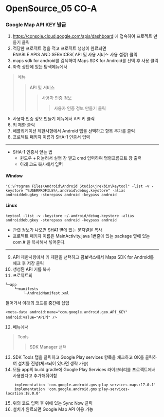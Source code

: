 # OpenSource_05 CO-A
### Google Map API KEY 발급
1. https://console.cloud.google.com/apis/dashboard 에 접속하여 프로젝트 만들기 클릭<br>
2. 적당한 프로젝트 명을 적고 프로젝트 생성이 완료되면<br>ENABLE APIS AND SERVICES( API 및 사용 서비스 사용 설정) 클릭<br>
3. maps sdk for android를 검색하여 Maps SDK for Android를 선택 후 사용 클릭<br>
4. 좌측 상단에 있는 탐색메뉴에서 
> 메뉴
>> API 및 서비스 
>>> 사용자 인증 정보 
>>>> 사용자 인증 정보 만들기 
클릭
5. 사용자 인증 정보 만들기 메뉴에서 API 키 클릭
6. 키 제한 클릭
7. 애플리케이션 제한사항에서  Android 앱을 선택하고 항목  추가를 클릭
8. 프로젝트 패키지 이름과 SHA-1 인증서 입력   
------- 
+ SHA-1 인증서 얻는 법
    + 윈도우 + R 눌러서 실행 창 열고 cmd 입력하여 명령프롬프트 창 출력
    + 아래 코드 복사해서 입력
#### Window
```
"C:\Program Files\Android\Android Studio\jre\bin\keytool" -list -v -keystore "%USERPROFILE%\.android\debug.keystore" -alias androiddebugkey -storepass android -keypass android
```
#### Linux
```
keytool -list -v -keystore ~/.android/debug.keystore -alias androiddebugkey -storepass android -keypass android
```
 + 관련 정보가 나오면 SHA1 옆에 있는 문자열을 복사
+ 프로젝트 패키지 이름은 MainActivity.java 1번줄에 있는 package 옆에 있는 com.# 을 복사해서 넣어준다.
-------

9. API 제한사항에서 키 제한을 선택하고 콤보박스에서 Maps SDK for Android를 체크 후 저장 클릭
10. 생성된 API 키를 복사
11. 프로젝트의 
```
└─app
    └─manifests
        └─AndroidManifest.xml
```
들어가서 아래의 코드를 중간에 삽입
```
<meta-data android:name="com.google.android.geo.API_KEY" 
android:value="API키" /> 
``` 
12. 메뉴에서 
> Tools 
>> SDK Manager 선택
13. SDK Tools 탭을 클릭하고 Google Play services 항목을 체크하고 OK를 클릭하여 설치를 진행(체크되어 있다면 생략 가능)
14. 모듈 app의 build.gradle에 Google Play Services 라이브러리를 프로젝트에서 사용한다고 추가해줘야함 
```
    implementation 'com.google.android.gms:play-services-maps:17.0.1'
    implementation 'com.google.android.gms:play-services-location:18.0.0' 
``` 
15. 위의 코드 입력 후 위에 있는 Sync Now 클릭
16. 설치가 완료되면 Google Map API 이용 가능
